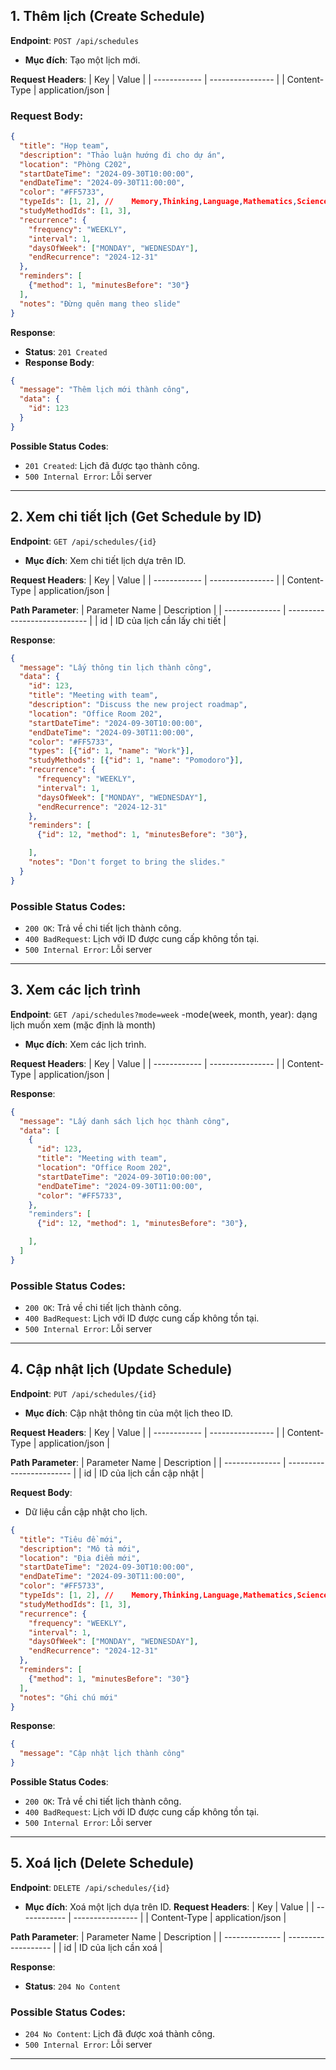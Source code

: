 ## 1. Thêm lịch (Create Schedule)

**Endpoint**: `POST /api/schedules`

- **Mục đích**: Tạo một lịch mới.
  
**Request Headers**:
| Key          | Value            |
| ------------ | ---------------- |
| Content-Type | application/json |

### **Request Body**:

```json
{
  "title": "Họp team",
  "description": "Thảo luận hướng đi cho dự án",
  "location": "Phòng C202",
  "startDateTime": "2024-09-30T10:00:00",
  "endDateTime": "2024-09-30T11:00:00",
  "color": "#FF5733",
  "typeIds": [1, 2], //    Memory,Thinking,Language,Mathematics,Science,History,Arts,SoftSkills,ComputerScience,Economics,
  "studyMethodIds": [1, 3],
  "recurrence": {
    "frequency": "WEEKLY",
    "interval": 1,
    "daysOfWeek": ["MONDAY", "WEDNESDAY"],
    "endRecurrence": "2024-12-31"
  },
  "reminders": [
    {"method": 1, "minutesBefore": "30"}
  ],
  "notes": "Đừng quên mang theo slide"
}
```

**Response**:
- **Status**: `201 Created`
- **Response Body**:

```json
{
  "message": "Thêm lịch mới thành công",
  "data": {
    "id": 123
  }
}
```

**Possible Status Codes**:
- `201 Created`: Lịch đã được tạo thành công.
- `500 Internal Error`: Lỗi server

---

## 2. Xem chi tiết lịch (Get Schedule by ID)

**Endpoint**: `GET /api/schedules/{id}`

- **Mục đích**: Xem chi tiết lịch dựa trên ID.

**Request Headers**:
| Key          | Value            |
| ------------ | ---------------- |
| Content-Type | application/json |

**Path Parameter**:
| Parameter Name | Description                  |
| -------------- | ---------------------------- |
| id             | ID của lịch cần lấy chi tiết |

**Response**:

```json
{
  "message": "Lấy thông tin lịch thành công",
  "data": {
    "id": 123,
    "title": "Meeting with team",
    "description": "Discuss the new project roadmap",
    "location": "Office Room 202",
    "startDateTime": "2024-09-30T10:00:00",
    "endDateTime": "2024-09-30T11:00:00",
    "color": "#FF5733",
    "types": [{"id": 1, "name": "Work"}],
    "studyMethods": [{"id": 1, "name": "Pomodoro"}],
    "recurrence": {
      "frequency": "WEEKLY",
      "interval": 1,
      "daysOfWeek": ["MONDAY", "WEDNESDAY"],
      "endRecurrence": "2024-12-31"
    },
    "reminders": [
      {"id": 12, "method": 1, "minutesBefore": "30"},

    ],
    "notes": "Don't forget to bring the slides."
  }
}
```

### **Possible Status Codes**:
- `200 OK`: Trả về chi tiết lịch thành công.
- `400 BadRequest`: Lịch với ID được cung cấp không tồn tại.
- `500 Internal Error`: Lỗi server

---

## 3. Xem các lịch trình

**Endpoint**: `GET /api/schedules?mode=week`
 -mode(week, month, year): dạng lịch muốn xem (mặc định là month)

- **Mục đích**: Xem các lịch trình.

**Request Headers**:
| Key          | Value            |
| ------------ | ---------------- |
| Content-Type | application/json |

**Response**:

```json
{
  "message": "Lấy danh sách lịch học thành công",
  "data": [
    {
      "id": 123,
      "title": "Meeting with team",
      "location": "Office Room 202",
      "startDateTime": "2024-09-30T10:00:00",
      "endDateTime": "2024-09-30T11:00:00",
      "color": "#FF5733",
    },
    "reminders": [
      {"id": 12, "method": 1, "minutesBefore": "30"},

    ],
  ]
}
```

### **Possible Status Codes**:
- `200 OK`: Trả về chi tiết lịch thành công.
- `400 BadRequest`: Lịch với ID được cung cấp không tồn tại.
- `500 Internal Error`: Lỗi server

---

## 4. Cập nhật lịch (Update Schedule)

**Endpoint**: `PUT /api/schedules/{id}`

- **Mục đích**: Cập nhật thông tin của một lịch theo ID.

**Request Headers**:
| Key          | Value            |
| ------------ | ---------------- |
| Content-Type | application/json |

**Path Parameter**:
| Parameter Name | Description              |
| -------------- | ------------------------ |
| id             | ID của lịch cần cập nhật |

**Request Body**:
- Dữ liệu cần cập nhật cho lịch.

```json
{
  "title": "Tiêu đề mới",
  "description": "Mô tả mới",
  "location": "Địa điểm mới",
  "startDateTime": "2024-09-30T10:00:00",
  "endDateTime": "2024-09-30T11:00:00",
  "color": "#FF5733",
  "typeIds": [1, 2], //    Memory,Thinking,Language,Mathematics,Science,History,Arts,SoftSkills,ComputerScience,Economics,
  "studyMethodIds": [1, 3],
  "recurrence": {
    "frequency": "WEEKLY",
    "interval": 1,
    "daysOfWeek": ["MONDAY", "WEDNESDAY"],
    "endRecurrence": "2024-12-31"
  },
  "reminders": [
    {"method": 1, "minutesBefore": "30"}
  ],
  "notes": "Ghi chú mới"
}
```

**Response**:

```json
{
  "message": "Cập nhật lịch thành công"
}
```

**Possible Status Codes**:
- `200 OK`: Trả về chi tiết lịch thành công.
- `400 BadRequest`: Lịch với ID được cung cấp không tồn tại.
- `500 Internal Error`: Lỗi server

---


## 5. Xoá lịch (Delete Schedule)

**Endpoint**: `DELETE /api/schedules/{id}`

- **Mục đích**: Xoá một lịch dựa trên ID.
**Request Headers**:
| Key          | Value            |
| ------------ | ---------------- |
| Content-Type | application/json |

**Path Parameter**:
| Parameter Name | Description         |
| -------------- | ------------------- |
| id             | ID của lịch cần xoá |

**Response**:
- **Status**: `204 No Content`
  
### **Possible Status Codes**:
- `204 No Content`: Lịch đã được xoá thành công.
- `500 Internal Error`: Lỗi server

---